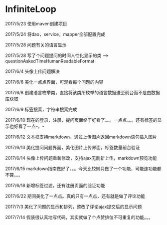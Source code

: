 # InfiniteLoop

2017/5/23
使用maven创建项目

2017/5/24
将dao，service，mapper全部配置完成

2017/5/28
问题有关的语言显示

2017/5/28
写了个问题提问的时间人性化显示的类 -->  questionAskedTimeHumanReadableFormat

2017/6/4
头像上传问题解决

2017/6/6
美化一点点界面，可观看每个问题的内容

2017/6/8
创建语言枚举类，直接将该类所枚举的语言数据送至前台而不是由数据库获取

2017/6/9
标签搜索，字符串搜索完成

2017/6/10
现在的登录，注册，提问页面终于好看了。。。一点点。。。还有标签的显示也好看了一点-。-

2017/6/12
文本框支持markdown，通过上传图片返回markdown语句插入图片

2017/6/13
美化提问问题界面，美化图片上传界面，标签数量前台验证

2017/6/14
头像上传问题重新修改，支持ajax无刷新上传，markdown预览功能

2017/6/15
markdown指南做好了。。。今天比较懒只做了一个功能，可能连功能都不算。。。

2017/6/18
新增标签过滤，还有注册页面的验证功能

2017/6/22
期间美化了一点点。真的只有一点点，还有就是做了评论功能

2017/7/3
美化了问题的显示和排列，整改了评论ajax提交后的显示问题

2017/7/14
假装很认真地写代码，其实就做了个点赞排位不可重复的功能。。。